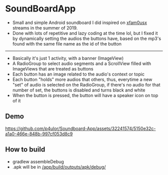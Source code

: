 # SoundBoardApp
- Small and simple Android soundboard I did inspired on [xfam0usx](https://www.twitch.tv/cfnafamous) streams in the summer of 2019. 
- Done with lots of repetitive and lazy coding at the time lol, but I fixed it by dynamically setting the audios the buttons have, based on the mp3's found with the same file name as the id of the button
___
- Basically it's just 1 activity, with a banner (ImageView)
- A RadioGroup to select audio segments and a ScrollView filled with ImageViews that are treated as buttons
- Each button has an image related to the audio's context or topic
- Each button "holds" more audios that others, thus, everytime a new "set" of audio is selected on the RadioGroup, if there's no audio for that number of set, the buttons is disabled and turns black and white
- When the button is pressed, the button will have a speaker icon on top of it

## Demo

https://github.com/p4ulor/Soundboard-App/assets/32241574/5150e32c-a1a0-466e-848b-997cf053d8c9

## How to build
- gradlew assembleDebug
- .apk will be in [/app/build/outputs/apk/debug/](./App/app/build/outputs/apk/debug/)
